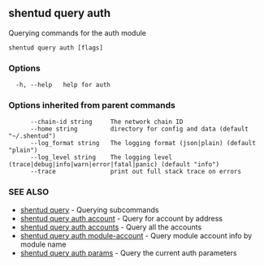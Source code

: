 ## shentud query auth

Querying commands for the auth module

```
shentud query auth [flags]
```

### Options

```
  -h, --help   help for auth
```

### Options inherited from parent commands

```
      --chain-id string     The network chain ID
      --home string         directory for config and data (default "~/.shentud")
      --log_format string   The logging format (json|plain) (default "plain")
      --log_level string    The logging level (trace|debug|info|warn|error|fatal|panic) (default "info")
      --trace               print out full stack trace on errors
```

### SEE ALSO

* [shentud query](shentud_query.md)	 - Querying subcommands
* [shentud query auth account](shentud_query_auth_account.md)	 - Query for account by address
* [shentud query auth accounts](shentud_query_auth_accounts.md)	 - Query all the accounts
* [shentud query auth module-account](shentud_query_auth_module-account.md)	 - Query module account info by module name
* [shentud query auth params](shentud_query_auth_params.md)	 - Query the current auth parameters


